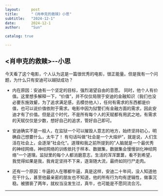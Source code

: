 ```yaml
---
layout:     post
title:      "《肖申克的救赎》小思"
subtitle:   "2024-12-1"
date:       2024-12-1
author:     "Sun"

catalog: true

---
```

## <肖申克的救赎>--小思


今天看了这个电影，个人认为这是一篇很优秀的电影，很正能量。但是我有一个问题，为什么只有安迪可以越狱成功？
- 内在原因：安迪有一个坚定的目标，强烈渴望自由的意愿。
同时，他个人有价值。这里想多解释一下，“价值”，并不仅仅局限于安迪的金融知识（我们也没必要东施效颦，为了追求满足感，去模仿他人），任何有需求的东西都是价值，也可以说价值依附于需求。电影中因为狱警们有金融方面的需求，因此安迪才有了价值。但是这个时代，不是所有每个人的天赋都有用武之地，有需求的天赋仅仅是少数，想好自己的追求，管好自己即可。

- 安迪确实不是一般人，在监狱一个可以摧毁人意志的地方，始终坚持初心，明确自己想要什么，太牛了！
有句话叫做“社会是一个大熔炉”，就是说，人们生活在社会上，会逐渐”社会化“。道理和我之前所提到的”人脑就是一个最优秀的神经网络，神经网络的训练依托于样本、数据集，数据集会慢慢驯化神经网络“一个道理。监狱里的每个人都消磨意志，生活的浑浑噩噩，看不到希望，我觉得如果是我，我肯定坚持不下来，逐渐随大流，最终如同行尸走肉。

- 还有一个原因：牛逼的人在哪都牛逼，真是这样，安迪二十年间，没人知道他在干什么，甚至他最亲密的朋友也不知道，他的所有行为均有逻辑性，做事沉稳。被猥亵了两年，就权当没发生过，真牛，也可能是不愿同流合污。

-------